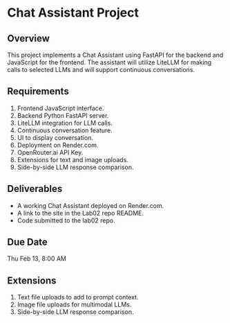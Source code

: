 # Chat Assistant Project

## Overview
This project implements a Chat Assistant using FastAPI for the backend and JavaScript for the frontend. The assistant will utilize LiteLLM for making calls to selected LLMs and will support continuous conversations.

## Requirements
1. Frontend JavaScript interface.
2. Backend Python FastAPI server.
3. LiteLLM integration for LLM calls.
4. Continuous conversation feature.
5. UI to display conversation.
6. Deployment on Render.com.
7. OpenRouter.ai API Key.
8. Extensions for text and image uploads.
9. Side-by-side LLM response comparison.

## Deliverables
- A working Chat Assistant deployed on Render.com.
- A link to the site in the Lab02 repo README.
- Code submitted to the lab02 repo.

## Due Date
Thu Feb 13, 8:00 AM

## Extensions
1. Text file uploads to add to prompt context.
2. Image file uploads for multimodal LLMs.
3. Side-by-side LLM response comparison.